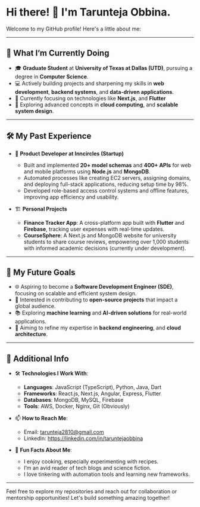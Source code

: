 # Hi there! 👋 I'm Tarunteja Obbina.  

Welcome to my GitHub profile! Here's a little about me:  

---

## 🚀 What I’m Currently Doing  

- 🎓 **Graduate Student** at **University of Texas at Dallas (UTD)**, pursuing a degree in **Computer Science**.  
- 💻 Actively building projects and sharpening my skills in **web development**, **backend systems**, and **data-driven applications**.  
- 🌟 Currently focusing on technologies like **Next.js**, and **Flutter**
- 🔎 Exploring advanced concepts in **cloud computing**, and **scalable system design**.

---

## 🛠️ My Past Experience  
 
- 🏢 **Product Developer at Inncircles (Startup)**  
  - Built and implemented **20+ model schemas** and **400+ APIs** for web and mobile platforms using **Node.js** and **MongoDB**.  
  - Automated processes like creating EC2 servers, assigning domains, and deploying full-stack applications, reducing setup time by 98%.  
  - Developed role-based access control systems and offline features, improving app efficiency and usability.  

- 🏗️ **Personal Projects**  
  - **Finance Tracker App**: A cross-platform app built with **Flutter** and **Firebase**, tracking user expenses with real-time updates.  
  - **CourseSphere**: A Next.js and MongoDB website for university students to share course reviews, empowering over 1,000 students with informed academic decisions (currently under development).  

---

## 🎯 My Future Goals  

- 🌐 Aspiring to become a **Software Development Engineer (SDE)**, focusing on scalable and efficient system design.  
- 🚀 Interested in contributing to **open-source projects** that impact a global audience.  
- 📚 Exploring **machine learning** and **AI-driven solutions** for real-world applications.  
- 🌟 Aiming to refine my expertise in **backend engineering**, and **cloud architecture**.  

---

## 🌟 Additional Info  

- 🛠️ **Technologies I Work With**:  
  - **Languages**: JavaScript (TypeScript), Python, Java, Dart  
  - **Frameworks**: React.js, Next.js, Angular, Express, Flutter  
  - **Databases**: MongoDB, MySQL, Firebase  
  - **Tools**: AWS, Docker, Nginx, Git (Obviously) 

- 📫 **How to Reach Me**:  
  - Email: tarunteja2810@gmail.com  
  - LinkedIn: https://linkedin.com/in/taruntejaobbina

- 🎨 **Fun Facts About Me**:  
  - I enjoy cooking, especially experimenting with recipes.  
  - I’m an avid reader of tech blogs and science fiction.  
  - I love tinkering with automation tools and learning new frameworks.  

---

Feel free to explore my repositories and reach out for collaboration or mentorship opportunities! Let's build something amazing together!  
